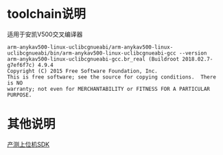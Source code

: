 # toolchain说明

适用于安凯V500交叉编译器
```shell
arm-anykav500-linux-uclibcgnueabi/arm-anykav500-linux-uclibcgnueabi/bin/arm-anykav500-linux-uclibcgnueabi-gcc --version
arm-anykav500-linux-uclibcgnueabi-gcc.br_real (Buildroot 2018.02.7-g7ef6f7c) 4.9.4
Copyright (C) 2015 Free Software Foundation, Inc.
This is free software; see the source for copying conditions.  There is NO
warranty; not even for MERCHANTABILITY or FITNESS FOR A PARTICULAR PURPOSE.
```

# 其他说明

[产测上位机SDK](https://github.com/TuyaInc/TUYA_PTS_SDK/)
